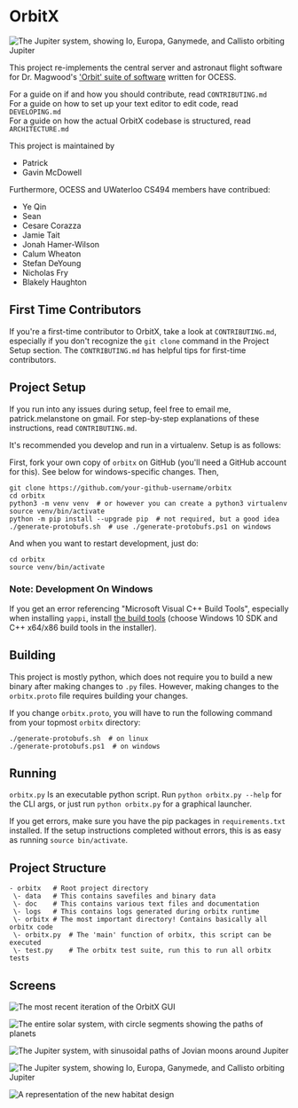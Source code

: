 # OrbitX

![The Jupiter system, showing Io, Europa, Ganymede, and Callisto orbiting Jupiter](https://user-images.githubusercontent.com/1498589/49043539-60230c00-f199-11e8-90d4-4e9553c6c14f.png)

This project re-implements the central server and astronaut flight software for
Dr. Magwood's
['Orbit' suite of software](http://www.wiki.spacesim.org/index.php/Orbit)
written for OCESS.

For a guide on if and how you should contribute, read `CONTRIBUTING.md`  
For a guide on how to set up your text editor to edit code, read `DEVELOPING.md`  
For a guide on how the actual OrbitX codebase is structured, read `ARCHITECTURE.md`

This project is maintained by
- Patrick
- Gavin McDowell

Furthermore, OCESS and UWaterloo CS494 members have contribued:
- Ye Qin
- Sean
- Cesare Corazza
- Jamie Tait
- Jonah Hamer-Wilson
- Calum Wheaton
- Stefan DeYoung
- Nicholas Fry
- Blakely Haughton

## First Time Contributors

If you're a first-time contributor to OrbitX, take a look at `CONTRIBUTING.md`,
especially if you don't recognize the `git clone` command in the Project Setup
section. The `CONTRIBUTING.md` has helpful tips for first-time contributors.

## Project Setup

If you run into any issues during setup, feel free to email me,
patrick.melanstone on gmail. For step-by-step explanations of these
instructions, read `CONTRIBUTING.md`.

It's recommended you develop and run in a virtualenv. Setup is as follows:

First, fork your own copy of `orbitx` on GitHub (you'll need a GitHub account
for this). See below for windows-specific changes. Then,
```
git clone https://github.com/your-github-username/orbitx
cd orbitx
python3 -m venv venv  # or however you can create a python3 virtualenv
source venv/bin/activate
python -m pip install --upgrade pip  # not required, but a good idea
./generate-protobufs.sh  # use ./generate-protobufs.ps1 on windows
```

And when you want to restart development, just do:

```
cd orbitx
source venv/bin/activate
```

### Note: Development On Windows

If you get an error referencing "Microsoft Visual C++ Build Tools", especially when
installing `yappi`, install [the build tools](https://www.scivision.dev/python-windows-visual-c-14-required/)
(choose Windows 10 SDK and C++ x64/x86 build tools in the installer).

## Building

This project is mostly python, which does not require you to build a new binary
after making changes to `.py` files. However, making changes to the
`orbitx.proto` file requires building your changes.

If you change `orbitx.proto`, you will have to run the following command from your
topmost `orbitx` directory:

```
./generate-protobufs.sh  # on linux
./generate-protobufs.ps1  # on windows
```

## Running

`orbitx.py` Is an executable python script. Run `python orbitx.py --help` for
the CLI args, or just run `python orbitx.py` for a graphical launcher.

If you get errors, make sure you have the pip packages in `requirements.txt`
installed. If the setup instructions completed without errors, this is as easy
as running `source bin/activate`.

## Project Structure

```
- orbitx   # Root project directory
 \- data   # This contains savefiles and binary data
 \- doc    # This contains various text files and documentation
 \- logs   # This contains logs generated during orbitx runtime
 \- orbitx # The most important directory! Contains basically all orbitx code
 \- orbitx.py  # The 'main' function of orbitx, this script can be executed
 \- test.py    # The orbitx test suite, run this to run all orbitx tests
```

## Screens

![The most recent iteration of the OrbitX GUI](https://user-images.githubusercontent.com/1498589/58850124-1d1b8700-865b-11e9-8be6-4f0013b11a2a.png)

![The entire solar system, with circle segments showing the paths of planets](https://user-images.githubusercontent.com/1498589/48948260-e1f90800-ef01-11e8-9835-f5f472604720.PNG)

![The Jupiter system, with sinusoidal paths of Jovian moons around Jupiter](https://user-images.githubusercontent.com/1498589/48948270-ea514300-ef01-11e8-8f23-4010e6fb7bd3.PNG)

![The Jupiter system, showing Io, Europa, Ganymede, and Callisto orbiting Jupiter](https://user-images.githubusercontent.com/1498589/49043539-60230c00-f199-11e8-90d4-4e9553c6c14f.png)

![A representation of the new habitat design](https://user-images.githubusercontent.com/1498589/51934439-96674c80-23d1-11e9-98a0-9a0213eef2ea.png)
